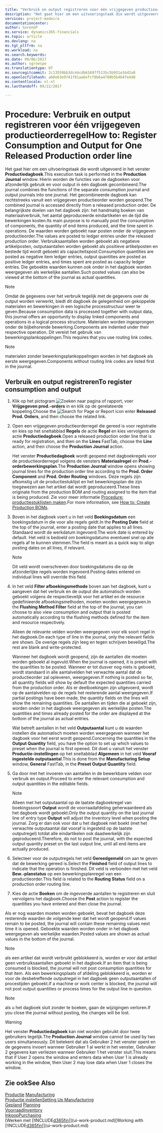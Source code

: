 ```yaml
---
title: "Verbruik en output registreren voor één vrijgegeven productieorder | Microsoft Docs"
description: "Het gaat hier om een uitvoeringstaak die wordt uitgevoerd in het venster **Productiedagboek**. Hierin worden de functies van de dagboeken voor afzonderlijk gebruik en voor output in één dagboek gecombineerd. Het gecombineerde dagboek kan rechtstreeks vanuit een vrijgegeven productieorder worden geopend. De belangrijkste doelen van het dagboek zijn: het handmatig boeken van materiaalverbruik, het aantal geproduceerde eindartikelen en de tijd die bewerkingen kosten."
services: project-madeira
documentationcenter: 
author: SorenGP
ms.service: dynamics365-financials
ms.topic: article
ms.devlang: na
ms.tgt_pltfrm: na
ms.workload: na
ms.search.keywords: 
ms.date: 09/06/2017
ms.author: sgroespe
ms.translationtype: HT
ms.sourcegitcommit: 2c13559bb3dc44cdb61697f5135c5b931e34d2a8
ms.openlocfilehash: a60e63e9741f81aa6efcf8b6a4780b5b464fe440
ms.contentlocale: nl-nl
ms.lasthandoff: 09/22/2017

---
```

# <a name="how-to-register-consumption-and-output-for-one-released-production-order-line"></a><span data-ttu-id="54964-106">Procedure: Verbruik en output registreren voor één vrijgegeven productieorderregel</span><span class="sxs-lookup"><span data-stu-id="54964-106">How to: Register Consumption and Output for One Released Production order line</span></span>
<span data-ttu-id="54964-107">Het gaat hier om een uitvoeringstaak die wordt uitgevoerd in het venster **Productiedagboek**.</span><span class="sxs-lookup"><span data-stu-id="54964-107">This execution task is performed in the **Production Journal** window.</span></span> <span data-ttu-id="54964-108">Hierin worden de functies van de dagboeken voor afzonderlijk gebruik en voor output in één dagboek gecombineerd.</span><span class="sxs-lookup"><span data-stu-id="54964-108">The journal combines the functions of the separate consumption journal and output journals into one journal.</span></span> <span data-ttu-id="54964-109">Het gecombineerde dagboek kan rechtstreeks vanuit een vrijgegeven productieorder worden geopend.</span><span class="sxs-lookup"><span data-stu-id="54964-109">The combined journal is accessed directly from a released production order.</span></span> <span data-ttu-id="54964-110">De belangrijkste doelen van het dagboek zijn: het handmatig boeken van materiaalverbruik, het aantal geproduceerde eindartikelen en de tijd die bewerkingen kosten.</span><span class="sxs-lookup"><span data-stu-id="54964-110">Its main purpose is to manually post the consumption of components, the quantity of end items produced, and the time spent in operations.</span></span> <span data-ttu-id="54964-111">De waarden worden geboekt naar posten onder de vrijgegeven productieorder.</span><span class="sxs-lookup"><span data-stu-id="54964-111">The values are posted to ledger entries under the released production order.</span></span> <span data-ttu-id="54964-112">Verbruiksaantallen worden geboekt als negatieve artikelposten, outputaantallen worden geboekt als positieve artikelposten en bestede tijd wordt geboekt als capaciteitspost.</span><span class="sxs-lookup"><span data-stu-id="54964-112">Consumption quantities are posted as negative item ledger entries, output quantities are posted as positive ledger entries, and times spent are posted as capacity ledger entries.</span></span> <span data-ttu-id="54964-113">Die geboekte waarden kunnen ook onder in het dagboek worden weergegeven als werkelijke aantallen.</span><span class="sxs-lookup"><span data-stu-id="54964-113">Such posted values can also be viewed at the bottom of the journal as actual quantities.</span></span>  

> [!NOTE]  
>  <span data-ttu-id="54964-114">Omdat de gegevens over het verbruik tegelijk met de gegevens over de output worden verwerkt, biedt dit dagboek de gelegenheid om gekoppelde materialen en bewerkingen in een logische processtructuur weer te geven.</span><span class="sxs-lookup"><span data-stu-id="54964-114">Because consumption data is processed together with output data, this journal offers an opportunity to display linked components and operations in a logical process structure.</span></span> <span data-ttu-id="54964-115">Materialen worden ingesprongen onder de bijbehorende bewerking.</span><span class="sxs-lookup"><span data-stu-id="54964-115">Components are indented under their respective operation.</span></span> <span data-ttu-id="54964-116">Dit vereist het gebruik van bewerkingsplankoppelingen.</span><span class="sxs-lookup"><span data-stu-id="54964-116">This requires that you use routing link codes.</span></span>  

> [!NOTE]  
>  <span data-ttu-id="54964-117">materialen zonder bewerkingsplankoppelingen worden in het dagboek als eerste weergegeven.</span><span class="sxs-lookup"><span data-stu-id="54964-117">Components without routing link codes are listed first in the journal.</span></span>  

## <a name="to-register-consumption-and-output"></a><span data-ttu-id="54964-118">Verbruik en output registreren</span><span class="sxs-lookup"><span data-stu-id="54964-118">To register consumption and output</span></span>  
1.  <span data-ttu-id="54964-119">Klik op het pictogram ![Zoeken naar pagina of rapport](media/ui-search/search_small.png "pictogram Zoeken naar pagina of rapport"), voer **Vrijgegeven prod.-orders** in en klik op de gerelateerde koppeling.</span><span class="sxs-lookup"><span data-stu-id="54964-119">Choose the ![Search for Page or Report](media/ui-search/search_small.png "Search for Page or Report icon") icon enter **Released Prod. Orders**, and then choose the related link.</span></span>  
2.  <span data-ttu-id="54964-120">Open een vrijgegeven productieorderregel die gereed is voor registratie en kies op het sneltabblad **Regels** de actie **Regel** en kies vervolgens de actie **Productiedagboek**.</span><span class="sxs-lookup"><span data-stu-id="54964-120">Open a released production order line that is ready for registration, and then on the **Lines** FastTab, choose the **Line** action, and then choose the **Production Journal** action.</span></span>  

    <span data-ttu-id="54964-121">Het venster **Productiedagboek** wordt geopend met dagboekregels voor de productieorderregel volgens de vensters **Materiaalregel** en **Prod.-orderbewerkingsplan**.</span><span class="sxs-lookup"><span data-stu-id="54964-121">The **Production Journal** window opens showing journal lines for the production order line according to the **Prod. Order Component** and **Prod. Order Routing** windows.</span></span> <span data-ttu-id="54964-122">Deze regels zijn afkomstig uit de productiestuklijst en het bewerkingsplan die zijn toegewezen aan het artikel dat wordt geproduceerd.</span><span class="sxs-lookup"><span data-stu-id="54964-122">These lines originate from the production BOM and routing assigned to the item that is being produced.</span></span> <span data-ttu-id="54964-123">Zie voor meer informatie [Procedure: productiestuklijsten maken](production-how-to-create-routings.md).</span><span class="sxs-lookup"><span data-stu-id="54964-123">For more information, see [How to: Create Production BOMs](production-how-to-create-routings.md).</span></span>  

3.  <span data-ttu-id="54964-124">Boven in het dagboek voert u in het veld **Boekingsdatum** een boekingsdatum in die voor alle regels geldt.</span><span class="sxs-lookup"><span data-stu-id="54964-124">In the **Posting Date** field at the top of the journal, enter a posting date that applies to all lines.</span></span> <span data-ttu-id="54964-125">Standaard wordt de werkdatum ingevoerd.</span><span class="sxs-lookup"><span data-stu-id="54964-125">The work date is entered by default.</span></span> <span data-ttu-id="54964-126">Het veld is bedoeld om boekingsdatums eventueel snel op alle regels af te kunnen stemmen.</span><span class="sxs-lookup"><span data-stu-id="54964-126">The field is meant as a quick way to align posting dates on all lines, if relevant.</span></span>  

    > [!NOTE]  
    >  <span data-ttu-id="54964-127">Dit veld wordt overschreven door boekingsdatums die op de afzonderlijke regels worden ingevoerd.</span><span class="sxs-lookup"><span data-stu-id="54964-127">Posting dates entered on individual lines will override this field.</span></span>  

4.  <span data-ttu-id="54964-128">In het veld **Filter afboekingsmethode** boven aan het dagboek, kunt u aangeven dat het verbruik en de output die automatisch worden geboekt volgens de respectievelijk voor het artikel en de resource gedefinieerde afboekingsmethoden, moeten worden weergegeven.</span><span class="sxs-lookup"><span data-stu-id="54964-128">In the **Flushing Method Filter** field at the top of the journal, you can choose to also view consumption and output that is posted automatically according to the flushing methods defined for the item and resource respectively.</span></span>  

    <span data-ttu-id="54964-129">Alleen de relevante velden worden weergegeven voor elk soort regel in het dagboek.</span><span class="sxs-lookup"><span data-stu-id="54964-129">On each type of line in the journal, only the relevant fields are shown.</span></span> <span data-ttu-id="54964-130">De overige regels zijn leeg en tegen schrijven beveiligd.</span><span class="sxs-lookup"><span data-stu-id="54964-130">The rest are blank and write-protected.</span></span>  

    <span data-ttu-id="54964-131">Wanneer het dagboek wordt geopend, zijn de aantallen die moeten worden geboekt al ingevuld.</span><span class="sxs-lookup"><span data-stu-id="54964-131">When the journal is opened, it is preset with the quantities to be posted.</span></span> <span data-ttu-id="54964-132">Wanneer er tot dusver nog niets is geboekt, wordt standaard in alle aantalvelden het verwachte aantal dat de productieorder zal opleveren, weergegeven.</span><span class="sxs-lookup"><span data-stu-id="54964-132">If nothing is posted so far, all quantity fields will show by default the expected quantities carried from the production order.</span></span> <span data-ttu-id="54964-133">Als er deelboekingen zijn uitgevoerd, wordt op de aantalvelden op de regels het resterende aantal weergegeven.</span><span class="sxs-lookup"><span data-stu-id="54964-133">If partial postings have been made, the quantity fields on the lines will show the remaining quantities.</span></span> <span data-ttu-id="54964-134">De aantallen en tijden die al geboekt zijn, worden onder in het dagboek weergegeven als werkelijke posten.</span><span class="sxs-lookup"><span data-stu-id="54964-134">The quantities and times already posted for the order are displayed at the bottom of the journal as actual entries.</span></span>  

    <span data-ttu-id="54964-135">Wat betreft aantallen in het veld **Outputaantal** kunt u de waarden instellen die automatisch moeten worden weergegeven wanneer het dagboek voor het eerst wordt geopend.</span><span class="sxs-lookup"><span data-stu-id="54964-135">Concerning the quantities in the **Output Quantity** field, you have the option to set up which values to preset when the journal is first opened.</span></span> <span data-ttu-id="54964-136">Dit doet u vanuit het venster **Productie-instellingen** op het sneltabblad **Algemeen** in het veld **Vooraf ingestelde outputaantal**.</span><span class="sxs-lookup"><span data-stu-id="54964-136">This is done from the **Manufacturing Setup** window, **General** FastTab, in the **Preset Output Quantity** field.</span></span> 

5.  <span data-ttu-id="54964-137">Ga door met het invoeren van aantallen in de bewerkbare velden voor verbruik en output.</span><span class="sxs-lookup"><span data-stu-id="54964-137">Proceed to enter the relevant consumption and output quantities in the editable fields.</span></span>  

    > [!NOTE]  
    >  <span data-ttu-id="54964-138">Alleen met het outputaantal op de laatste dagboekregel van boekingssoort **Output** wordt de voorraadafdeling geherwaardeerd als het dagboek wordt geboekt.</span><span class="sxs-lookup"><span data-stu-id="54964-138">Only the output quantity on the last journal line of entry type **Output** will adjust the inventory level when posting the journal.</span></span> <span data-ttu-id="54964-139">Zorg er dan ook voor dat u het dagboek niet boekt (met het verwachte outputaantal dat vooraf is ingesteld op de laatste outputregel) totdat alle eindartikelen ook daadwerkelijk zijn geproduceerd.</span><span class="sxs-lookup"><span data-stu-id="54964-139">Therefore, do not to post the journal, with the expected output quantity preset on the last output line, until all end items are actually produced.</span></span>  

6.  <span data-ttu-id="54964-140">Selecteer voor de outputregels het veld **Gereedgemeld** om aan te geven dat de bewerking gereed is.</span><span class="sxs-lookup"><span data-stu-id="54964-140">Select the **Finished** field of output lines to indicate that the operation is finished.</span></span> <span data-ttu-id="54964-141">Dit veld is verbonden met het veld **Bew.-planstatus** op een bewerkingsplanregel van een productieorder.</span><span class="sxs-lookup"><span data-stu-id="54964-141">This field is related to the **Routing Status** field on a production order routing line.</span></span>  
7.  <span data-ttu-id="54964-142">Kies de actie **Boeken** om de ingevoerde aantallen te registreren en sluit vervolgens het dagboek.</span><span class="sxs-lookup"><span data-stu-id="54964-142">Choose the **Post** action to register the quantities you have entered and then close the journal.</span></span>  

<span data-ttu-id="54964-143">Als er nog waarden moeten worden geboekt, bevat het dagboek deze resterende waarden de volgende keer dat het wordt geopend.</span><span class="sxs-lookup"><span data-stu-id="54964-143">If values remain to be posted, the journal will contain these remaining values next time it is opened.</span></span> <span data-ttu-id="54964-144">Geboekte waarden worden onder in het dagboek weergegeven als werkelijke waarden.</span><span class="sxs-lookup"><span data-stu-id="54964-144">Posted values are shown as actual values in the bottom of the journal.</span></span>  

> [!NOTE]  
>  <span data-ttu-id="54964-145"> als een artikel dat wordt verbruikt geblokkeerd is, worden er voor dat artikel geen verbruiksaantallen geboekt in het dagboek.</span><span class="sxs-lookup"><span data-stu-id="54964-145">If an item that is being consumed is blocked, the journal will not post consumption quantities for that item.</span></span> <span data-ttu-id="54964-146">Als een bewerkingsplaats of afdeling geblokkeerd is, worden er voor de desbetreffende outputregel in het dagboek geen outputaantallen of procestijden geboekt.</span><span class="sxs-lookup"><span data-stu-id="54964-146">If a machine or work center is blocked, the journal will not post output quantities or process times for the output line in question.</span></span>  

> [!NOTE]  
>  <span data-ttu-id="54964-147">als u het dagboek sluit zonder te boeken, gaan de wijzigingen verloren.</span><span class="sxs-lookup"><span data-stu-id="54964-147">If you close the journal without posting, the changes will be lost.</span></span>  

> [!WARNING]  
>  <span data-ttu-id="54964-148">Het venster **Productiedagboek** kan niet worden gebruikt door twee gebruikers tegelijk.</span><span class="sxs-lookup"><span data-stu-id="54964-148">The **Production Journal** window cannot be used by two users simultaneously.</span></span> <span data-ttu-id="54964-149">Dit betekent dat als Gebruiker 2 het venster opent en de gegevens invoert wanneer Gebruiker 1 al werkt in het venster, Gebruiker 2 gegevens kan verliezen wanneer Gebruiker 1 het venster sluit.</span><span class="sxs-lookup"><span data-stu-id="54964-149">This means that if User 2 opens the window and enters data when User 1 is already working in the window, then User 2 may lose data when User 1 closes the window.</span></span>  

## <a name="see-also"></a><span data-ttu-id="54964-150">Zie ook</span><span class="sxs-lookup"><span data-stu-id="54964-150">See Also</span></span>  
<span data-ttu-id="54964-151">[Productie](production-manage-manufacturing.md)  </span><span class="sxs-lookup"><span data-stu-id="54964-151">[Manufacturing](production-manage-manufacturing.md)  </span></span>  
[<span data-ttu-id="54964-152">Productie instellen</span><span class="sxs-lookup"><span data-stu-id="54964-152">Setting Up Manufacturing</span></span>](production-configure-production-processes.md)  
<span data-ttu-id="54964-153">[Gepland](production-planning.md)    </span><span class="sxs-lookup"><span data-stu-id="54964-153">[Planning](production-planning.md)    </span></span>  
[<span data-ttu-id="54964-154">Voorraad</span><span class="sxs-lookup"><span data-stu-id="54964-154">Inventory</span></span>](inventory-manage-inventory.md)  
[<span data-ttu-id="54964-155">Inkoop</span><span class="sxs-lookup"><span data-stu-id="54964-155">Purchasing</span></span>](purchasing-manage-purchasing.md)  
<span data-ttu-id="54964-156">[Werken met [!INCLUDE[d365fin](includes/d365fin_md.md)]](ui-work-product.md)</span><span class="sxs-lookup"><span data-stu-id="54964-156">[Working with [!INCLUDE[d365fin](includes/d365fin_md.md)]](ui-work-product.md)</span></span>

